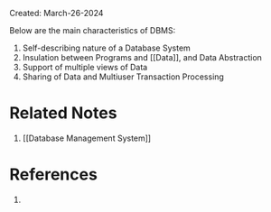Created: March-26-2024

Below are the main characteristics of DBMS:

1. Self-describing nature of a Database System
2. Insulation between Programs and [[Data]], and Data Abstraction
3. Support of multiple views of Data
4. Sharing of Data and Multiuser Transaction Processing

# Related Notes

1. [[Database Management System]]
# References

1. 